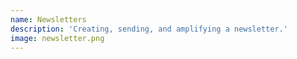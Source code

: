 ```yaml
---
name: Newsletters
description: 'Creating, sending, and amplifying a newsletter.'
image: newsletter.png
---
```

